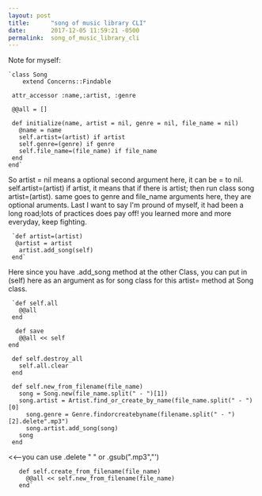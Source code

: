 ```yaml
---
layout: post
title:      "song of music library CLI"
date:       2017-12-05 11:59:21 -0500
permalink:  song_of_music_library_cli
---
```


Note for myself: 

    `class Song
        extend Concerns::Findable

     attr_accessor :name,:artist, :genre

     @@all = []

     def initialize(name, artist = nil, genre = nil, file_name = nil)
       @name = name
       self.artist=(artist) if artist
       self.genre=(genre) if genre
       self.file_name=(file_name) if file_name
     end
    end` 

So artist = nil means a optional second argument here, it can be = to nil. 
self.artist=(artist) if artist, it means that if there is artist; then run class song artist=(artist).
same goes to genre and file_name arguments here, they are optional aruments.
Last I want to say I'm pround of myself, it had been a long road;lots of practices does pay off! you learned more and more everyday, keep fighting. 

     `def artist=(artist)
      @artist = artist
       artist.add_song(self)
     end`
Here since you have .add_song method at the other Class, you can put in (self) here as an argument as for song class for this artist= method at Song class.

     `def self.all
       @@all
     end

      def save
       @@all << self
    end

     def self.destroy_all
       self.all.clear
     end

     def self.new_from_filename(file_name)
       song = Song.new(file_name.split(" - ")[1])
       song.artist = Artist.find_or_create_by_name(file_name.split(" - ")[0]
	     song.genre = Genre.findorcreatebyname(filename.split(" - ")[2].delete".mp3")  
	     song.artist.add_song(song)
       song
     end
  <<--you can use .delete " " or .gsub(".mp3","')
	
       def self.create_from_filename(file_name)
         @@all << self.new_from_filename(file_name)
       end`

